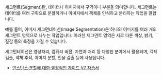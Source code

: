 세그먼트(Segment)란, 데이터나 이미지에서 구역이나 부분을 의미합니다. 세그먼트는 데이터를 여러 구획으로 분할하거나 이미지에서 객체를 인식하고 분리하는 작업을 말합니다.

예를 들어, 이미지 세그먼테이션(Image Segmentation)은 하나의 이미지를 여러 개의 세그먼트 영역으로 나누는 작업입니다. 이러한 세그먼트 영역은 서로 다른 색상, 밝기, 질감 등의 특징을 가질 수 있습니다.

세그먼테이션은 영상처리, 컴퓨터 비전, 자연어 처리 등 다양한 분야에서 활용되며, 객체 검출, 객체 추적, 이미지 분할, 인물 검출 등에 사용됩니다.

* [인스턴스 분할에 대한 결정적인 가이드 V7 자습서](https://www.v7labs.com/blog/instance-segmentation-guide)
